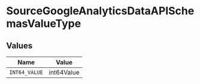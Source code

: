 # SourceGoogleAnalyticsDataAPISchemasValueType


## Values

| Name          | Value         |
| ------------- | ------------- |
| `INT64_VALUE` | int64Value    |